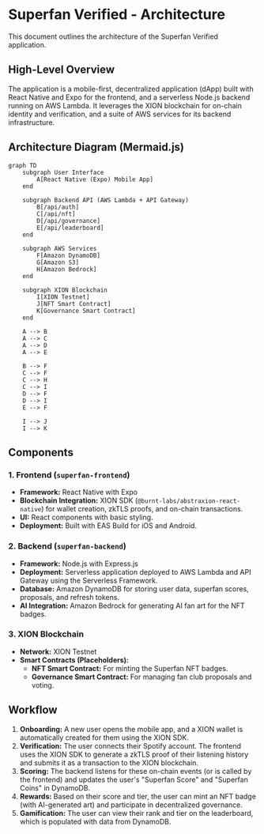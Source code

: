 # Superfan Verified - Architecture

This document outlines the architecture of the Superfan Verified application.

## High-Level Overview

The application is a mobile-first, decentralized application (dApp) built with React Native and Expo for the frontend, and a serverless Node.js backend running on AWS Lambda. It leverages the XION blockchain for on-chain identity and verification, and a suite of AWS services for its backend infrastructure.

## Architecture Diagram (Mermaid.js)

```mermaid
graph TD
    subgraph User Interface
        A[React Native (Expo) Mobile App]
    end

    subgraph Backend API (AWS Lambda + API Gateway)
        B[/api/auth]
        C[/api/nft]
        D[/api/governance]
        E[/api/leaderboard]
    end

    subgraph AWS Services
        F[Amazon DynamoDB]
        G[Amazon S3]
        H[Amazon Bedrock]
    end

    subgraph XION Blockchain
        I[XION Testnet]
        J[NFT Smart Contract]
        K[Governance Smart Contract]
    end

    A --> B
    A --> C
    A --> D
    A --> E

    B --> F
    C --> F
    C --> H
    C --> I
    D --> F
    D --> I
    E --> F

    I --> J
    I --> K
```

## Components

### 1. Frontend (`superfan-frontend`)

*   **Framework:** React Native with Expo
*   **Blockchain Integration:** XION SDK (`@burnt-labs/abstraxion-react-native`) for wallet creation, zkTLS proofs, and on-chain transactions.
*   **UI:** React components with basic styling.
*   **Deployment:** Built with EAS Build for iOS and Android.

### 2. Backend (`superfan-backend`)

*   **Framework:** Node.js with Express.js
*   **Deployment:** Serverless application deployed to AWS Lambda and API Gateway using the Serverless Framework.
*   **Database:** Amazon DynamoDB for storing user data, superfan scores, proposals, and refresh tokens.
*   **AI Integration:** Amazon Bedrock for generating AI fan art for the NFT badges.

### 3. XION Blockchain

*   **Network:** XION Testnet
*   **Smart Contracts (Placeholders):**
    *   **NFT Smart Contract:** For minting the Superfan NFT badges.
    *   **Governance Smart Contract:** For managing fan club proposals and voting.

## Workflow

1.  **Onboarding:** A new user opens the mobile app, and a XION wallet is automatically created for them using the XION SDK.
2.  **Verification:** The user connects their Spotify account. The frontend uses the XION SDK to generate a zkTLS proof of their listening history and submits it as a transaction to the XION blockchain.
3.  **Scoring:** The backend listens for these on-chain events (or is called by the frontend) and updates the user's "Superfan Score" and "Superfan Coins" in DynamoDB.
4.  **Rewards:** Based on their score and tier, the user can mint an NFT badge (with AI-generated art) and participate in decentralized governance.
5.  **Gamification:** The user can view their rank and tier on the leaderboard, which is populated with data from DynamoDB.
